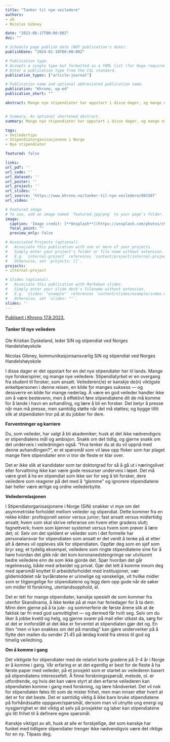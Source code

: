 ```yaml
---
title: "Tanker til nye veiledere"
authors:
- ok
- Nicolas Gibney

date: "2023-08-17T00:00:00Z"
doi: ""

# Schedule page publish date (NOT publication's date).
publishDate: "2024-01-10T00:00:00Z"

# Publication type.
# Accepts a single type but formatted as a YAML list (for Hugo requirements).
# Enter a publication type from the CSL standard.
publication_types: ["article-journal"]

# Publication name and optional abbreviated publication name.
publication: "Khrono, op-ed"
publication_short: ""

abstract: Mange nye stipendiater har oppstart i disse dager, og mange nye veiledere skal finne sine roller. Stipendiatorganisasjonen i Norge har noen råd til de nybakte veilederne.


# Summary. An optional shortened abstract.
summary: Mange nye stipendiater har oppstart i disse dager, og mange nye veiledere skal finne sine roller. Stipendiatorganisasjonen i Norge har noen råd til de nybakte veilederne.

tags:
- Veiledertips
- Stipendiatorganisasjonene i Norge
- Nye stipendiater

featured: false

links:
url_pdf: ''
url_code: ''
url_dataset: ''
url_poster: ''
url_project: ''
url_slides: ''
url_source: 'https://www.khrono.no/tanker-til-nye-veiledere/801587'
url_video: ''

# Featured image
# To use, add an image named `featured.jpg/png` to your page's folder. 
image:
  caption: 'Image credit: [**Unsplash**](https://unsplash.com/photos/s9CC2SKySJM)'
  focal_point: ""
  preview_only: false

# Associated Projects (optional).
#   Associate this publication with one or more of your projects.
#   Simply enter your project's folder or file name without extension.
#   E.g. `internal-project` references `content/project/internal-project/index.md`.
#   Otherwise, set `projects: []`.
projects:
- internal-project

# Slides (optional).
#   Associate this publication with Markdown slides.
#   Simply enter your slide deck's filename without extension.
#   E.g. `slides: "example"` references `content/slides/example/index.md`.
#   Otherwise, set `slides: ""`.
slides: ''
---
```


[Publisert i Khrono 17.8.2023.](https://www.khrono.no/tanker-til-nye-veiledere/801587)

#### **Tanker til nye veiledere**

Ole Kristian Dyskeland, leder SiN og stipendiat ved Norges Handelshøyskole

Nicolas Gibney, kommunikasjonsansvarlig SiN og stipendiat ved Norges Handelshøyskole



I disse dager er det oppstart for en del nye stipendiater her til lands. Mange nye forskerspirer, og mange nye veiledere. Stipendiatyrket er en overgang fra student til forsker, som ansatt. Veilederen(/e) er kanskje de(n) viktigste enkeltpersonen i denne reisen, en kilde for manges suksess — og dessverre en kilde for mange nederlag. Å være en god veileder handler ikke om å være bestevenn, men å effektivt føre stipendiatene dit de må komme for å lande i havn en avhandling, og lære å bli en forsker. Det betyr å presse når man må presse, men samtidig støtte når det må støttes; og bygge tillit slik at stipendiaten tror på at du jobber for dem.





**Forventninger og karriere**

Du, som veileder, har valgt å bli akademiker; husk at det ikke nødvendigvis er stipendiatens mål og ambisjon. Snakk om det tidlig, og gjerne snakk om det underveis i veiledningen også. “Hva tenker du at du vil oppnå med denne avhandlingen?”, er et spørsmål som vil løse opp floker som har plaget mange flere stipendiater enn vi tror de fleste er klar over.  



Det er ikke slik at kandidater som tar doktorgrad for så å gå ut i næringslivet eller forvaltning ikke kan være gode ressurser underveis i løpet. Det må være greit å ha en stipendiat som ikke ser for seg å bli forsker, dere veiledere som reagerer på det med å “glemme” og ignorere stipendiatene bør heller være ærlige og ordne veilederbytte.





**Veilederrelasjonen**

I Stipendiatorganisasjonene i Norge (SiN) snakker vi mye om det asymmetriske forholdet mellom veileder og stipendiat. Dette kommer fra en rekke kilder: profesjonell senior versus junior; fast ansatt versus midlertidig ansatt; hvem som skal skrive referanse om hvem etter gradens slutt; fagnettverk; hvem som kjenner systemet versus hvem som prøver å lære det; ol. Selv om det sjeldent er veileder som i det formelle har personalansvar for stipendiaten som ansatt er det verdt å tenke på at etter alt å dømes vil oppleves slik for stipendiaten. Oppfør deg som en sjef som bryr seg; et tydelig eksempel, veiledere som ringte stipendiatene sine for å høre hvordan det gikk når det kom koronanedstengninge var utvilsomt bedre veiledere enn de som ikke gjorde det. Spør hvordan det går regelmessig, både med arbeidet og privat. Gjør det lett å komme innom deg med spørsmål knyttet til arbeidsforholdet med institusjoner, vær glidemiddelet når byråkratene er urimelige og vanskelige, vit hvilke midler som er tilgjengelige for stipendiatene og legg dem opp gode når de søker om midler til forskning, utenlandsopphold, el. 



Det er lett for mange stipendiater, kanskje spesielt de som kommer fra utenfor Skandivania, å ikke tenke på at man har feriedager for å ta dem. Minn dem gjerne på å ta jule- og sommerferie de første årene slik at de faktisk tar fri med god samvittighet — og dermed får hvilt seg. Selv om du liker å jobbe kveld og helg, og gjerne svarer på mail eller utkast da, sørg for at det er innforstått at det ikke er forventet at stipendiaten gjør det og. En liten “men vi kan snakkes om det på mandag” kan gjøre underverker på å flytte den mailen du sender 21.45 på lørdag kveld fra stress til god og timelig veiledning. 





**Om å komme i gang**

Det viktigste for stipendiater med de relativt korte gradene på 3-4 år i Norge er å komme i gang. Vår erfaring er at det egentlig er best for de fleste å ha første paper med veileder, på et prosjekt som er startet av veilederen basert på stipendiatens interessefelt. Å finne forskningsspørsål, metode, ol. er utfordrende, og hvis det kan være styrt at den erfarne veilederen kan stipendiaten komme i gang med forskning, og lære håndverket. Det vil nok for stipendiaten føles litt som de mister frihet, men man innser etter hvert at det er for det beste. Det er samtidig viktig å ikke bare bruke stipendiatene på forhåndssatte oppgaver/spørsmål, dersom man vil utnytte ung energi og nysgjerrighet er det viktig at selv på prosjekter og laber kan stipendiatene gis litt frihet til å definere egne spørsmål.



Kanskje viktigst av alt, husk at alle er forskjellige, det som kanskje har funket med tidligere stipendiater trenger ikke nødvendigvis være det riktige for en ny. Tilpass deg.
